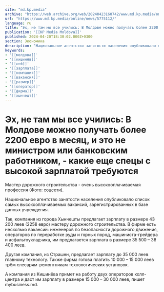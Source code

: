 ```yaml
---
site: "md.kp.media"
archive: "https://web.archive.org/web/20240423160742/www.md.kp.media/online/news/5775112/"
url: "https://www.md.kp.media/online/news/5775112/"
language: ru
title: "Эх, не там мы все учились: В Молдове можно получать более 2200 евро в месяц, и это не министром или банковским работником, - какие еще спецы с высокой зарплатой требуются"
publication: '[[KP Media Moldova]]'
published: 2024-04-20T18:30:02.000Z+0300
section: Экономика
description: "Национальное агентство занятости населения опубликовало список самых высокооплачиваемых вакансий, зарегистрированных в базе данных учреждения"
keywords:
- '[[молдова]]'
- '[[кишинёв]]'
- '[[лей]]'
- '[[зарплата]]'
- '[[компания]]'
- '[[вакансия]]'
- '[[размер]]'
- '[[оператор]]'
- '[[фирма]]'
- '[[хынчешт]]'
---
```


# Эх, не там мы все учились: В Молдове можно получать более 2200 евро в месяц, и это не министром или банковским работником, - какие еще спецы с высокой зарплатой требуются

Мастер дорожного строительства - очень высокооплачиваемая профессия (Фото: соцсети).

Национальное агентство занятости населения опубликовало список самых высокооплачиваемых вакансий, зарегистрированных в базе данных учреждения.

Так, компания из города Хынчешты предлагает зарплату в размере 43 200 леев (2258 евро) мастеру дорожного строительства. В фирме есть несколько вакансий: инженеров по безопасности дорожного движения, операторов по переработке руды и горных пород, машиниста-грейдера и асфальтоукладчика, им предлагается зарплата в размере 35 500 – 38 400 леев.

Другая компания, из Страшен, предлагает зарплату до 35 000 леев главному технологу. Также фирма готова платить 10 000 – 15 000 леев трём слесарям-ремонтникам технологических установок.

А компания из Кишинёва примет на работу двух операторов колл-центра и даст им зарплату в размере 15 000 – 30 000 леев, пишет mybusiness.md.